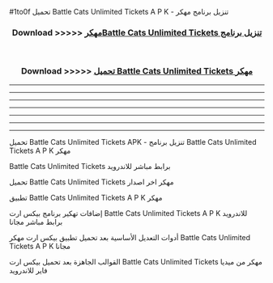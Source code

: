 #1to0f تحميل Battle Cats Unlimited Tickets  A P K - تنزيل برنامج مهكر



<div align="center">
<h3>Download >>>>> <a href="https://runaway1.web.app/?sq=Battle Cats Unlimited Tickets ">مهكرBattle Cats Unlimited Tickets  تنزيل برنامج</a></h3><br>

<h3>Download >>>>> <a href="https://runaway1.web.app/?sq=Battle Cats Unlimited Tickets ">تحميل Battle Cats Unlimited Tickets  مهكر</a></h3>
</div>


----------------------------------------------------------

----------------------------------------------------------

----------------------------------------------------------

----------------------------------------------------------

----------------------------------------------------------

----------------------------------------------------------

----------------------------------------------------------

تحميل Battle Cats Unlimited Tickets  APK - تنزيل برنامج Battle Cats Unlimited Tickets  A P K مهكر

Battle Cats Unlimited Tickets  برابط مباشر للاندرويد

تحميل Battle Cats Unlimited Tickets  مهكر اخر اصدار

تطبيق Battle Cats Unlimited Tickets  A P K مهكر

إضافات تهكير برنامج بيكس ارت Battle Cats Unlimited Tickets  A P K للاندرويد برابط مباشر مجانا

أدوات التعديل الأساسية بعد تحميل تطبيق بيكس ارت مهكر Battle Cats Unlimited Tickets  A P K مجانا

القوالب الجاهزة بعد تحميل بيكس ارت Battle Cats Unlimited Tickets  مهكر من ميديا فاير للاندرويد


